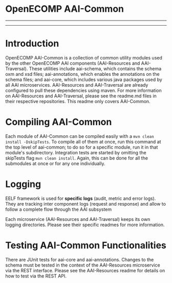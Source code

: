 # OpenECOMP AAI-Common

---
---

# Introduction


OpenECOMP AAI-Common is a collection of common utility modules used by the other OpenECOMP AAI components (AAI-Resources and AAI-Traversal). These utilities include aai-schema, which contains the schema oxm and xsd files; aai-annotations, which enables the annotations on the schema files; and aai-core, which includes various java packages used by all AAI microservices. AAI-Resources and AAI-Traversal are already configured to pull these dependencies using maven. For more information on AAI-Resources and AAI-Traversal, please see the readme.md files in their respective repositories. This readme only covers AAI-Common.

# Compiling AAI-Common

Each module of AAI-Common can be compiled easily with a `mvn clean install -DskipTests`. To compile all of them at once, run this command at the top level of aai-common; to do so for a specific module, run it in that module's subdirectory. Integration tests are started by omitting the skipTests flag `mvn clean install`. Again, this can be done for all the submodules at once or for any one individually. 

# Logging

EELF framework is used for **specific logs** (audit, metric and error logs). They are tracking inter component logs (request and response) and allow to follow a complete flow through the AAI subsystem

Each microservice (AAI-Resources and AAI-Traversal) keeps its own logging directories. Please see their specific readmes for more information.

# Testing AAI-Common Functionalities
There are JUnit tests for aai-core and aai-annotations. Changes to the schema must be tested in the context of the AAI-Resources microservice via the REST interface. Please see the AAI-Resources readme for details on how to test via the REST API.


